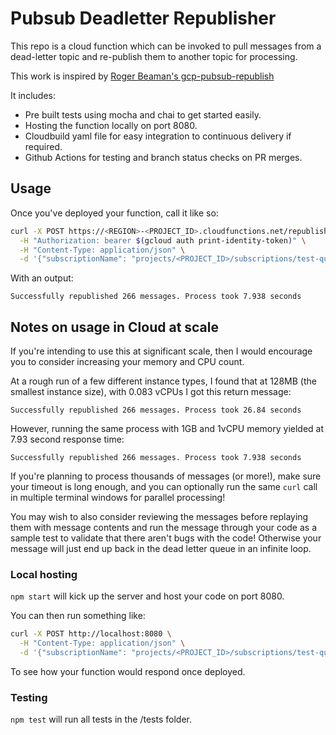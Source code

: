 # Pubsub Deadletter Republisher

This repo is a cloud function which can be invoked to pull messages from a dead-letter topic and re-publish them to another topic for
processing.

This work is inspired by [Roger Beaman's gcp-pubsub-republish](https://github.com/sirrodgepodge/gcp-pubsub-republish)

It includes:

- Pre built tests using mocha and chai to get started easily.
- Hosting the function locally on port 8080.
- Cloudbuild yaml file for easy integration to continuous delivery if required.
- Github Actions for testing and branch status checks on PR merges.

## Usage

Once you've deployed your function, call it like so:

```bash
curl -X POST https://<REGION>-<PROJECT_ID>.cloudfunctions.net/republisher \
  -H "Authorization: bearer $(gcloud auth print-identity-token)" \
  -H "Content-Type: application/json" \
  -d '{"subscriptionName": "projects/<PROJECT_ID>/subscriptions/test-queue-deadletter-sub","topicName": "projects/<PROJECT_ID>/topics/test-queue"}'
```

With an output:

```
Successfully republished 266 messages. Process took 7.938 seconds
```

## Notes on usage in Cloud at scale

If you're intending to use this at significant scale, then I would encourage you to consider increasing your memory and CPU count.

At a rough run of a few different instance types, I found that at 128MB (the smallest instance size), with 0.083 vCPUs I got this return
message:

```
Successfully republished 266 messages. Process took 26.84 seconds
```

However, running the same process with 1GB and 1vCPU memory yielded at 7.93 second response time:

```
Successfully republished 266 messages. Process took 7.938 seconds
```

If you're planning to process thousands of messages (or more!), make sure your timeout is long enough, and you can optionally run the same
`curl` call in multiple terminal windows for parallel processing!

You may wish to also consider reviewing the messages before replaying them with message contents and run the message through your code as a
sample test to validate that there aren't bugs with the code! Otherwise your message will just end up back in the dead letter queue in an
infinite loop.

### Local hosting

`npm start` will kick up the server and host your code on port 8080.

You can then run something like:

```bash
curl -X POST http://localhost:8080 \
  -H "Content-Type: application/json" \
  -d '{"subscriptionName": "projects/<PROJECT_ID>/subscriptions/test-queue-deadletter-sub","topicName": "projects/<PROJECT_ID>/topics/test-queue"}'
```

To see how your function would respond once deployed.

### Testing

`npm test` will run all tests in the /tests folder.
